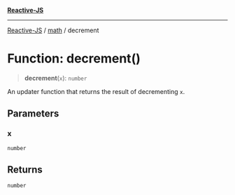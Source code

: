 [**Reactive-JS**](../../README.md)

***

[Reactive-JS](../../README.md) / [math](../README.md) / decrement

# Function: decrement()

> **decrement**(`x`): `number`

An updater function that returns the result of decrementing `x`.

## Parameters

### x

`number`

## Returns

`number`
